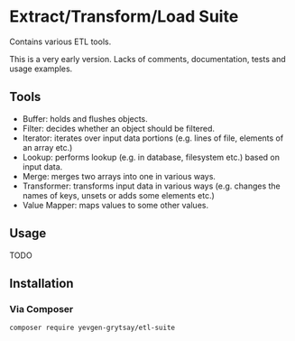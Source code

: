 # Extract/Transform/Load Suite

Contains various ETL tools.

This is a very early version. Lacks of comments, documentation, tests and usage examples.

## Tools
* Buffer: holds and flushes objects.
* Filter: decides whether an object should be filtered.
* Iterator: iterates over input data portions (e.g. lines of file, elements of an array etc.)
* Lookup: performs lookup (e.g. in database, filesystem etc.) based on input data.
* Merge: merges two arrays into one in various ways.
* Transformer: transforms input data in various ways (e.g. changes the names of keys, unsets or adds some elements etc.)
* Value Mapper: maps values to some other values.

## Usage
TODO

## Installation

### Via Composer
```
composer require yevgen-grytsay/etl-suite
```